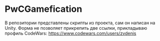 # PwCGamefication
В репозитории представлены скрипты из проекта, сам он написан на Unity.
Форма не позволяет прикрепить две ссылки, прикладываю профиль CodeWars:
https://www.codewars.com/users/zvdenis
